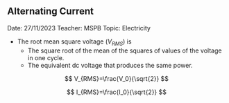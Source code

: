 ## Alternating Current

Date: 27/11/2023
Teacher: MSPB
Topic: Electricity

* The root mean square voltage ($V_{RMS}$) is
    * The square root of the mean of the squares of values of the voltage in one cycle.
    * The equivalent dc voltage that produces the same power.

$$
V_{RMS}=\frac{V_0}{\sqrt{2}}
$$

$$
I_{RMS}=\frac{I_0}{\sqrt{2}}
$$